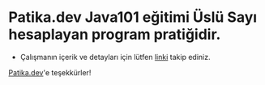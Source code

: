 # Patika.dev Java101 eğitimi Üslü Sayı hesaplayan program pratiğidir.

* Çalışmanın içerik ve detayları için lütfen [linki](https://academy.patika.dev/courses/java101/pratik-uslu-sayi) takip ediniz.

[Patika.dev](https://www.patika.dev/tr)'e teşekkürler!